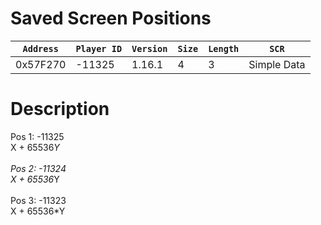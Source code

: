 # Saved Screen Positions

| `Address` | `Player ID` | `Version` | `Size` | `Length` | `SCR` |
| ---------- | ----------- | --------- | ------ | -------- | ---- |
| 0x57F270 | -11325 | 1.16.1 | 4 | 3 | Simple Data |

# Description

Pos 1: -11325<br>X + 65536*Y<br><br>Pos 2: -11324<br>X + 65536*Y<br><br>Pos 3: -11323<br>X + 65536*Y
